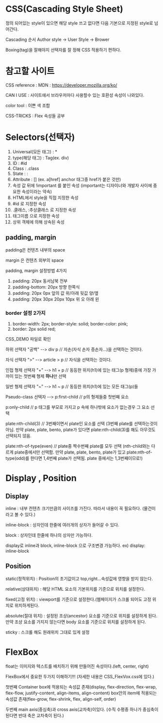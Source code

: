 # CSS(Cascading Style Sheet)

정의 되어있는 style이 있으면 해당 style 쓰고 없다면 다음 기본으로 지정된 style로 넘어간다.

Cascading 순서 Author style -> User Style -> Brower

Boxing(tag)을 잘해야지 선택자를 잘 정해 CSS 적용하기 편하다.

# 참고할 사이트

CSS reference : MDN : https://developer.mozilla.org/ko/

CAN I USE : 사이트에서 브라우저마다 사용할수 있는 호환성 속성이 나와있다.

color tool : 이쁜 색 조합

CSS-TRICKS : Flex 속성들 공부

# Selectors(선택자)

1. Universal(모든 태그) : \*
2. type(해당 태그) : Tag(ex. div)
3. ID : #id
4. Class : .class
5. State : :
6. Attribute : [] (ex. a[href] anchor 태그중 href가 붙은 것만)
7. 속성 값 뒤에 !important 를 붙인 속성 (important는 디자이너와 개발자 사이에 중요한 속성이라는 약속)
8. HTML에서 style을 직접 지정한 속성
9. #id 로 지정한 속성
10. .클래스, :추상클래스 로 지정한 속성
11. 태그이름 으로 지정한 속성
12. 상위 객체에 의해 상속된 속성

## padding, margin

padding은 컨텐츠 내부의 space

margin 은 컨텐츠 외부의 space

padding, margin 설정방법 4가지

1. padding: 20px 동서남북 전부
2. padding-bottom: 20px 방향 한쪽식
3. padding: 20px 0px 앞의 값 위/아래 뒷값 양/옆
4. padding: 20px 30px 20px 10px 위 오 아래 왼

### border 설정 2가지

1. border-width: 2px;
   border-style: solid;
   border-color: pink;
2. border: 2px solid red;

CSS_DEMO 파일로 확인

하위 선택자 "공백" --> div p // 자손(자식 손자 증손자...)을 선택하는 것이다.

자식 선택자 ">" --> article > p // 자식을 선택하는 것이다.

인접 형제 선택자 "+" --> h1 + p // 동등한 위치(h1)에 있는 태그(p 형제)중에 가장 가까이 있는 첫번째 형제 **하나**만 선택

일반 형제 선택자 "~" --> h1 ~ p // 동등한 위치(h1)에 있는 모든 태그(p)들

Pseudo-class 선택자 --> p:first-child // p의 형제들중 첫번째 요소

p:only-child // p 태그를 부모로 가지고 p 속에 하나밖에 요소가 없는경우 그 요소 선택

plate:nth-child(3) // 3번째이면서 plate인 요소를 선택 (3번째 plate를 선택하는것이 아님. 만약 plate, plate, bento, plate가 있다면 plate:nth-child(3)를 해도 아무것도 선택되지 않음.

plate:nth-of-type(even) // plate중 짝수번째 plate를 모두 선택 (nth-child와는 다르게 plate중에서만 선택함. 만약 plate, plate, bento, plate가 있고 plate:nth-of-type(odd)를 한다면 1,4번째 plate가 선택됨. plate 중에서는 1,3번째이므로!)

# Display , Position

## Display

inline : 내부 컨텐츠 크기만큼의 사이즈를 가진다. 따라서 내용이 꼭 필요하다. (물건이라고 볼 수 있다.)

inline-block : 상자인데 한줄에 여러개의 상자가 들어갈 수 있다.

block : 상자인데 한줄에 하나의 상자만 가능하다.

display로 inline과 block, inline-block 으로 구조변경 가능하다. ex) display: inline-block

## Position

static(정적위치) : Position의 초기값이고 top,right...속성값에 영향을 받지 않는다.

relative(상대위치) : 해당 HTML 요소의 기본위치를 기준으로 위치를 설정한다.

fixed(고정 위치) : viewport를 기준으로 설정한다.(웹페이지가 스크롤 되어도 고정 위치로 위치하게된다.

absolute(절대 위치) : 설정된 조상(ancestor) 요소를 기준으로 위치를 설정하게 된다. 만약 조상 요소를 가지지 않는다면 body 요소를 기준으로 위치를 설정하게 된다.

sticky : 스크롤 해도 원래위치 그대로 있게 설정

# FlexBox

float는 이미지와 텍스트를 배치하기 위해 만들어진 속성이다.(left, center, right)

FlexBox에서 중요한 두가지 이해하기!!! (자세한 내용은 CSS_FlexVox.css에 있다.)

첫번째 Container box에 적용되는 속성값 존재(display, flex-direction, flex-wrap, flex-flow, justify-content, align-items, align-content)
box안의 item에 적용되는 속성값 존재(flex-grow, flex-shrink, flex, align-self, order)

두번째 main axis(중심축)과 cross axis(교차축)이있다. (수직 수평중 하나가 중심축이 된다면 반대 축은 교차축이 된다.)
